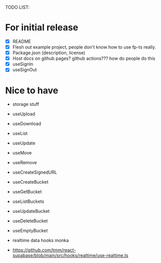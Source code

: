 TODO LIST:

# For initial release

- [x] README
- [x] Flesh out example project, people don't know how to use fp-ts really.
- [x] Package.json (description, license)
- [x] Host docs on github pages? github actions??? how do people do this
- [x] useSignIn
- [x] useSignOut

# Nice to have

- storage stuff
- useUpload
- useDownload
- useList
- useUpdate
- useMove
- useRemove
- useCreateSignedURL

- useCreateBucket
- useGetBucket
- useListBuckets
- useUpdateBucket
- useDeleteBucket
- useEmptyBucket

- realtime data hooks monka
- https://github.com/tmm/react-supabase/blob/main/src/hooks/realtime/use-realtime.ts
